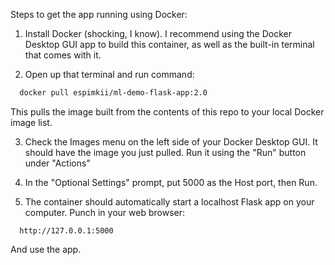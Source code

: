 Steps to get the app running using Docker:

1. Install Docker (shocking, I know). I recommend using the Docker Desktop GUI app to build this container, as well as the built-in terminal that comes with it.

2. Open up that terminal and run command:
```bash
  docker pull espimkii/ml-demo-flask-app:2.0
```
   This pulls the image built from the contents of this repo to your local Docker image list.

3. Check the Images menu on the left side of your Docker Desktop GUI. It should have the image you just pulled.
   Run it using the "Run" button under "Actions"

4. In the "Optional Settings" prompt, put 5000 as the Host port, then Run.

5. The container should automatically start a localhost Flask app on your computer.
   Punch in your web browser:
```
  http://127.0.0.1:5000
```
   And use the app.
